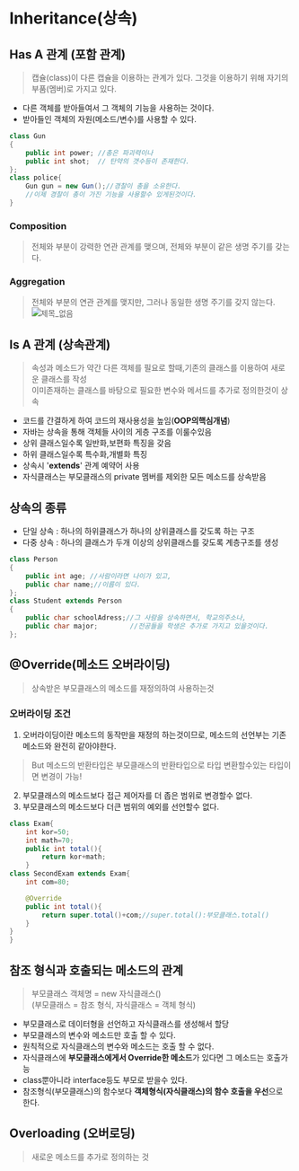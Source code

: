 # Inheritance(상속)


## Has A 관계 (포함 관계)
> 캡슐(class)이 다른 캡슐을 이용하는 관계가 있다. 그것을 이용하기 위해 자기의 부품(멤버)로 가지고 있다.

- 다른 객체를 받아들여서 그 객체의 기능을 사용하는 것이다.
- 받아들인 객체의 자원(메소드/변수)를 사용할 수 있다.
```java
class Gun
{
    public int power; //총은 파괴력이나
    public int shot;  // 탄약의 갯수등이 존재한다.
};
class police{
    Gun gun = new Gun();//경찰이 총을 소유한다.
    //이제 경찰이 총이 가진 기능을 사용할수 있게된것이다.
}
```
### Composition
>전체와 부분이 강력한 연관 관계를 맺으며, 전체와 부분이 같은 생명 주기를 갖는다.
### Aggregation 
>전체와 부분의 연관 관계를 맺지만, 그러나 동일한 생명 주기를 갖지 않는다.
![제목_없음](https://user-images.githubusercontent.com/60641307/75621716-34cc6f80-5bdb-11ea-8d8b-e6c47e4a1811.png)

## Is A 관계 (상속관계)
>속성과 메소드가 약간 다른 객체를 필요로 할때,기존의 클래스를 이용하여 새로운 클래스를 작성<br> 이미존재하는 클래스를 바탕으로 필요한 변수와 메서드를 추가로 정의한것이 상속
- 코드를 간결하게 하여 코드의 재사용성을 높임(**OOP의핵심개념**)
- 자바는 상속을 통해 객체들 사이의 게층 구조를 이룰수있음
- 상위 클래스일수록 일반화,보편화 특징을 갖음
- 하위 클래스일수록 특수화,개별화 특징
- 상속시 '**extends**' 관계 예약어 사용
- 자식클래스는 부모클래스의 private 멤버를 제외한 모든 메소드를 상속받음
## 상속의 종류
- 단일 상속 : 하나의 하위클래스가 하나의 상위클래스를 갖도록 하는 구조
- 다중 상속 : 하나의 클래스가 두개 이상의 상위클래스를 갖도록 계층구조를 생성

```java 
class Person
{
    public int age; //사람이라면 나이가 있고,
    public char name;//이름이 있다.
};
class Student extends Person
{
    public char schoolAdress;//그 사람을 상속하면서, 학교의주소나,
    public char major;        //전공들을 학생은 추가로 가지고 있을것이다.
};
```

## @Override(메소드 오버라이딩)
>상속받은 부모클래스의 메소드를 재정의하여 사용하는것
### 오버라이딩 **조건**
1. 오버라이딩이란 메소드의 동작만을 재정의 하는것이므로, 메소드의 선언부는 기존 메소드와 완전히 같아야한다.
>But 메소드의 반환타입은 부모클래스의 반환타입으로 타입 변환할수있는 타입이면 변경이 가능!
2. 부모클래스의 메소드보다 접근 제어자를 더 좁은 범위로 변경할수 없다.
3. 부모클래스의 메소드보다 더큰 범위의 예외를 선언할수 없다.
```java
class Exam{
    int kor=50;
    int math=70;
    public int total(){
        return kor+math;
    }
class SecondExam extends Exam{
    int com=80;

    @Override
    public int total(){
        return super.total()+com;//super.total():부모클래스.total()
    }
}
}
```
## 참조 형식과 호출되는 메소드의 관계
>부모클래스 객체명 = new 자식클래스()<br>(부모클래스 = 참조 형식, 자식클래스 = 객체 형식)
- 부모클래스로 데이터형을 선언하고 자식클래스를 생성해서 할당
- 부모클래스의 변수와 메소드만 호출 할 수 있다.
- 원칙적으로 자식클래스의 변수와 메소드는 호출 할 수 없다.
- 자식클래스에 **부모클래스에게서 Override한 메소드**가 있다면 그 메소드는 호출가능
- class뿐아니라 interface등도 부모로 받을수 있다.
- 참조형식(부모클래스)의 함수보다 **객체형식(자식클래스)의 함수 호출을 우선**으로 한다.


## Overloading (오버로딩)
>새로운 메소드를 추가로 정의하는 것
